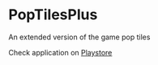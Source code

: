PopTilesPlus
===========

An extended version of the game pop tiles

Check application on [Playstore](https://play.google.com/store/apps/details?id=in.co.praveenkumar.poptilesplus)
